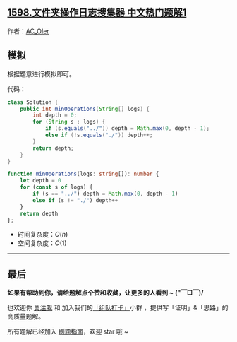 ## [1598.文件夹操作日志搜集器 中文热门题解1](https://leetcode.cn/problems/crawler-log-folder/solutions/100000/by-ac_oier-24xb)

作者：[AC_OIer](https://leetcode.cn/u/AC_OIer)
## 模拟

根据题意进行模拟即可。

代码：
```Java []
class Solution {
    public int minOperations(String[] logs) {
        int depth = 0;
        for (String s : logs) {
            if (s.equals("../")) depth = Math.max(0, depth - 1);
            else if (!s.equals("./")) depth++;
        }
        return depth;
    }
}
```
```TypeScript []
function minOperations(logs: string[]): number {
    let depth = 0
    for (const s of logs) {
        if (s == "../") depth = Math.max(0, depth - 1)
        else if (s != "./") depth++
    }
    return depth
};
```
* 时间复杂度：$O(n)$
* 空间复杂度：$O(1)$

---

## 最后

**如果有帮助到你，请给题解点个赞和收藏，让更多的人看到 ~ ("▔□▔)/**

也欢迎你 [关注我](https://oscimg.oschina.net/oscnet/up-19688dc1af05cf8bdea43b2a863038ab9e5.png) 和 加入我们的[「组队打卡」](https://leetcode-cn.com/u/ac_oier/)小群 ，提供写「证明」&「思路」的高质量题解。

所有题解已经加入 [刷题指南](https://github.com/SharingSource/LogicStack-LeetCode/wiki)，欢迎 star 哦 ~